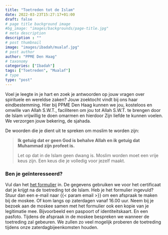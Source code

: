 ```yaml
---
title: "Toetreden tot de Islam"
date: 2022-03-23T15:27:17+01:00
draft: false
# page title background image
#bg_image: "images/backgrounds/page-title.jpg"
# meta description
description : ""
# post thumbnail
image: "images/ibadah/mualaf.jpg"
# post author
author: "PPME Den Haag"
# taxonomy
categories: ["Ibadah"]
tags: ["Toetreden", "Mualaf"]
# type
type: "post"
---
```



Voel je leegte in je hart en zoek je antwoorden op jouw vragen over spirituele en wereldse zaken? Jouw zoektocht vindt bij ons haar eindbestemming. Hier bij PPME Den Haag kunnen we jou, kosteloos en omwille van Allah S.W.T., faciliteren om jou tot Allah S.W.T. te brengen door de Islam vrijwillig te doen omarmen en hierdoor Zijn liefde te kunnen voelen. We verzorgen jouw bekering, de sjahada. 
 

De woorden die je dient uit te spreken om moslim te worden zijn:
> **Ik getuig dat er geen God is behalve Allah en ik getuig dat Muhammad zijn profeet is.**
>
> Let op dat in de Islam geen dwang is. Moslim worden moet een vrije keus zijn. Een keus die je volledig voor jezelf maakt.

### Ben je geïnteresseerd?
Vul dan het [het formulier](/forms/Mualaf_Formulier_NL.docx) in. De gegevens gebruiken we voor het certificaat dat je krijgt na de toetreding tot de Islam.
Heb je het formulier ingevuld? Stuur dan een e-mail naar {{< param email >}} om een afspraak te maken bij de moskee. Of kom langs op zaterdagen vanaf 16.00 uur. Neem bij je bezoek aan de moskee samen met het formulier ook een kopie van je legitimatie mee. Bijvoorbeeld een paspoort of identiteitskaart. En een pasfoto.
Tijdens de afspraak in de moskee bespreken we wanneer de toetreding zal gebeuren. We zullen zo veel mogelijk proberen de toetreding tijdens onze zaterdagbijeenkomsten houden.